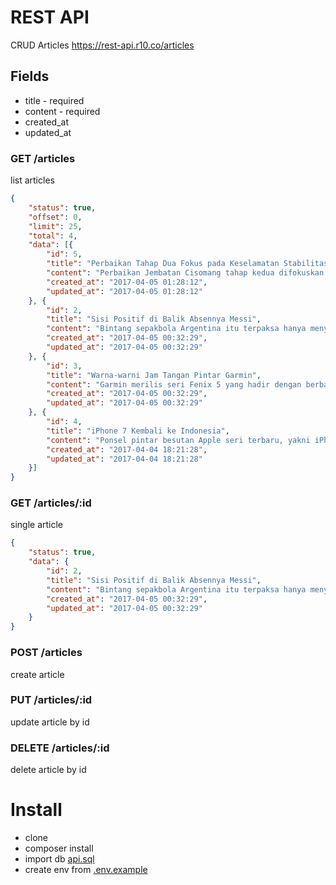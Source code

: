 # REST API

CRUD Articles https://rest-api.r10.co/articles

## Fields
* title - required
* content - required
* created_at 
* updated_at

### GET /articles
list articles
```json
{
    "status": true,
    "offset": 0,
    "limit": 25,
    "total": 4,
    "data": [{
        "id": 5,
        "title": "Perbaikan Tahap Dua Fokus pada Keselamatan Stabilitas",
        "content": "Perbaikan Jembatan Cisomang tahap kedua difokuskan pada peningkatan faktor keselamatan stabilitas. Hal itu dilakukan melalui penambahan jangkar tanah untuk menahan beban lateral dan fondasi berbentuk tabung (bored pile).",
        "created_at": "2017-04-05 01:28:12",
        "updated_at": "2017-04-05 01:28:12"
    }, {
        "id": 2,
        "title": "Sisi Positif di Balik Absennya Messi",
        "content": "Bintang sepakbola Argentina itu terpaksa hanya menyaksikan rekan-rekannya dari bangku penonton di pertandingan itu. Messi terkena sanksi skorsing otomatis usai menerima kartu kuning kelima di musim ini dalam pertandingan melawan Valencia sebelum jeda internasional",
        "created_at": "2017-04-05 00:32:29",
        "updated_at": "2017-04-05 00:32:29"
    }, {
        "id": 3,
        "title": "Warna-warni Jam Tangan Pintar Garmin",
        "content": "Garmin merilis seri Fenix 5 yang hadir dengan berbagai ukuran dan pilihan strap warna-warni. Seri ini sudah punya fitur GPS sebagai penunjang kegiatan outdoor.",
        "created_at": "2017-04-05 00:32:29",
        "updated_at": "2017-04-05 00:32:29"
    }, {
        "id": 4,
        "title": "iPhone 7 Kembali ke Indonesia",
        "content": "Ponsel pintar besutan Apple seri terbaru, yakni iPhone 7 dan iPhone 7 Plus, resmi menyambangi jaringan ritel resmi di Indonesia dengan penjualan serentak pada Jumat (31/3). Produk ini bisa tersedia setelah Apple lama terkendala terkait regulasi kandungan lokal",
        "created_at": "2017-04-04 18:21:28",
        "updated_at": "2017-04-04 18:21:28"
    }]
}
```


### GET /articles/:id
single article
```json
{
    "status": true,
    "data": {
        "id": 2,
        "title": "Sisi Positif di Balik Absennya Messi",
        "content": "Bintang sepakbola Argentina itu terpaksa hanya menyaksikan rekan-rekannya dari bangku penonton di pertandingan itu. Messi terkena sanksi skorsing otomatis usai menerima kartu kuning kelima di musim ini dalam pertandingan melawan Valencia sebelum jeda internasional",
        "created_at": "2017-04-05 00:32:29",
        "updated_at": "2017-04-05 00:32:29"
    }
}
```

### POST /articles
create article

### PUT /articles/:id
update article by id

### DELETE /articles/:id
delete article by id


# Install
* clone
* composer install
* import db [api.sql](https://github.com/ivosights/rest-api/blob/master/api.sql)
* create env from [.env.example](https://github.com/ivosights/rest-api/blob/master/.env.example)
